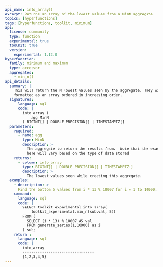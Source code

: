 ```yaml
---
api_name: into_array()
excerpt: Returns an array of the lowest values from a MinN aggregate
topics: [hyperfunctions]
tags: [hyperfunctions, toolkit, minimum]
api:
  license: community
  type: function
  experimental: true
  toolkit: true
  version:
    experimental: 1.12.0
hyperfunction:
  family: minimum and maximum
  type: accessor
  aggregates:
    - min_n()
api_details:
  summary: |
    This will return the N lowest values seen by the aggregate. They will be 
    formatted as an array ordered in increasing order.
  signatures:
    - language: sql
      code: |
        into_array (
            agg MinN
        ) BIGINT[] | DOUBLE PRECISION[] | TIMESTAMPTZ[]
  parameters:
    required:
      - name: agg
        type: MinN
        description: >
          The aggregate to return the results from.  Note that the exact type 
          here will vary based on the type of data stored.
    returns:
      - column: into_array
        type: BIGINT[] | DOUBLE PRECISION[] | TIMESTAMPTZ[]
        description: >
          The lowest values seen while creating this aggregate.
  examples:
    - description: >
      Find the bottom 5 values from i * 13 % 10007 for i = 1 to 10000.
    command:
      language: sql
      code: |
        SELECT toolkit_experimental.into_array(
            toolkit_experimental.min_n(sub.val, 5))
        FROM (
          SELECT (i * 13) % 10007 AS val 
          FROM generate_series(1,10000) as i
        ) sub;
    return :
      language: sql
      code: |
        into_array            
        ---------------------------------
        {1,2,3,4,5}
---
```

